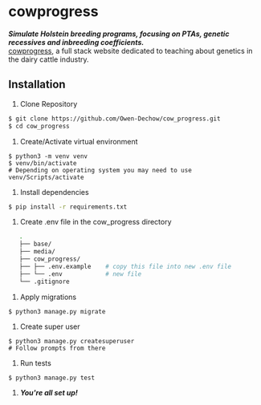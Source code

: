 # cowprogress
***Simulate Holstein breeding programs, focusing on PTAs, genetic recessives and inbreeding coefficients.***
<br>
[cowprogress](https://cowprogress.herokuapp.com), a full stack website dedicated to teaching about genetics in the dairy cattle industry.

## Installation
1. Clone Repository
```bash
$ git clone https://github.com/Owen-Dechow/cow_progress.git
$ cd cow_progress
```

1. Create/Activate virtual environment
```
$ python3 -m venv venv
$ venv/bin/activate
# Depending on operating system you may need to use venv/Scripts/activate 
```

1. Install dependencies
```bash
$ pip install -r requirements.txt
```

1. Create .env file in the cow_progress directory
```bash
   .
   ├── base/
   ├── media/
   ├── cow_progress/
   ├── ├── .env.example    # copy this file into new .env file
   ├── └── .env            # new file
   └── .gitignore
   ```

1. Apply migrations
```
$ python3 manage.py migrate
```

1. Create super user
```
$ python3 manage.py createsuperuser
# Follow prompts from there
```

1. Run tests
```
$ python3 manage.py test
```

1. ***You're all set up!***
